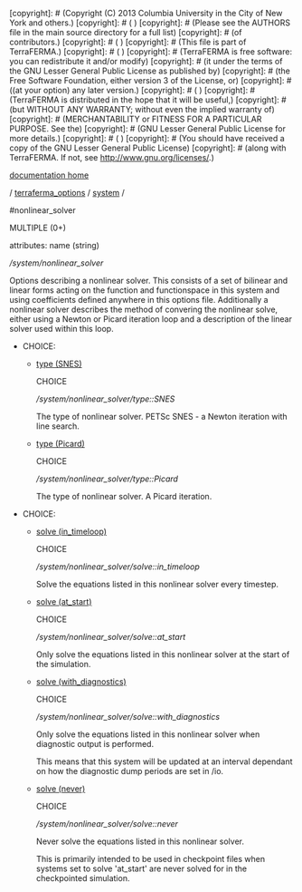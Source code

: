 [copyright]: # (Copyright (C) 2013 Columbia University in the City of New York and others.)
[copyright]: # ( )
[copyright]: # (Please see the AUTHORS file in the main source directory for a full list)
[copyright]: # (of contributors.)
[copyright]: # ( )
[copyright]: # (This file is part of TerraFERMA.)
[copyright]: # ( )
[copyright]: # (TerraFERMA is free software: you can redistribute it and/or modify)
[copyright]: # (it under the terms of the GNU Lesser General Public License as published by)
[copyright]: # (the Free Software Foundation, either version 3 of the License, or)
[copyright]: # ((at your option) any later version.)
[copyright]: # ( )
[copyright]: # (TerraFERMA is distributed in the hope that it will be useful,)
[copyright]: # (but WITHOUT ANY WARRANTY; without even the implied warranty of)
[copyright]: # (MERCHANTABILITY or FITNESS FOR A PARTICULAR PURPOSE. See the)
[copyright]: # (GNU Lesser General Public License for more details.)
[copyright]: # ( )
[copyright]: # (You should have received a copy of the GNU Lesser General Public License)
[copyright]: # (along with TerraFERMA. If not, see <http://www.gnu.org/licenses/>.)

[documentation home](Documentation)

/ [terraferma_options](../../terraferma_options.md) / [system](../system.md) /

#nonlinear_solver

MULTIPLE (0+) 

attributes: name (string) 

*/system/nonlinear_solver*

Options describing a nonlinear solver.  This consists of a set of bilinear and linear forms acting on the function 
and functionspace in this system and using coefficients defined anywhere in this options file.  Additionally a nonlinear
solver describes the method of convering the nonlinear solve, either using a Newton or Picard iteration loop and a
description of the linear solver used within this loop.

* CHOICE:
    * [type (SNES)](nonlinear_solver/type__SNES.md "child")

        CHOICE 

        */system/nonlinear_solver/type::SNES*

        The type of nonlinear solver. 
        PETSc SNES - a Newton iteration with line search.

    * [type (Picard)](nonlinear_solver/type__Picard.md "child")

        CHOICE 

        */system/nonlinear_solver/type::Picard*

        The type of nonlinear solver. 
        A Picard iteration.

* CHOICE:
    * [solve (in_timeloop)](nonlinear_solver/solve__in_timeloop.md "child")

        CHOICE 

        */system/nonlinear_solver/solve::in_timeloop*

        Solve the equations listed in this nonlinear solver every timestep.

    * [solve (at_start)](nonlinear_solver/solve__at_start.md "child")

        CHOICE 

        */system/nonlinear_solver/solve::at_start*

        Only solve the equations listed in this nonlinear solver at the start of the simulation.

    * [solve (with_diagnostics)](nonlinear_solver/solve__with_diagnostics.md "child")

        CHOICE 

        */system/nonlinear_solver/solve::with_diagnostics*

        Only solve the equations listed in this nonlinear solver when diagnostic output is performed.
        
        This means that this system will be updated at an interval dependant on how the diagnostic dump periods are set in /io.

    * [solve (never)](nonlinear_solver/solve__never.md "child")

        CHOICE 

        */system/nonlinear_solver/solve::never*

        Never solve the equations listed in this nonlinear solver.
        
        This is primarily intended to be used in checkpoint files when systems set to solve 'at_start' are never solved for in the 
        checkpointed simulation.

[autogenerated]: # (This file was automatically generated from the schema file:/home/cwilson/repos/github/TerraFERMA/TerraFERMA/buckettools/schemas/solvers.rng.)

